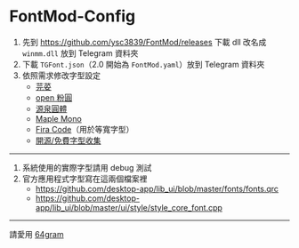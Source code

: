 # FontMod-Config

1. 先到 <https://github.com/ysc3839/FontMod/releases> 下載 dll 改名成 `winmm.dll` 放到 Telegram 資料夾
1. 下載 `TGFont.json`（2.0 開始為 `FontMod.yaml`）放到 Telegram 資料夾
1. 依照需求修改字型設定
   - [芫荽](https://github.com/ButTaiwan/iansui/releases)
   - [open 粉圓](https://justfont.com/huninn/)
   - [源泉圓體](https://github.com/ButTaiwan/gensen-font/releases)
   - [Maple Mono](https://github.com/subframe7536/maple-font/releases)
   - [Fira Code](https://github.com/tonsky/FiraCode/releases)（用於等寬字型）
   - [開源/免費字型收集](https://sites.google.com/view/getfonts/fonts)

----

1. 系統使用的實際字型請用 debug 測試
1. 官方應用程式字型寫在這兩個檔案裡
   - <https://github.com/desktop-app/lib_ui/blob/master/fonts/fonts.qrc>
   - <https://github.com/desktop-app/lib_ui/blob/master/ui/style/style_core_font.cpp>

----

請愛用 [64gram](https://64gr.am)
